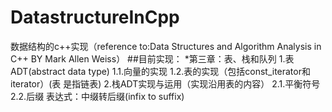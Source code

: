 # DatastructureInCpp
数据结构的c++实现（reference to:Data Structures and Algorithm Analysis in C++ BY Mark Allen Weiss）
##目前实现：
*第三章：表、栈和队列
1.表ADT(abstract data type)
1.1.向量的实现
1.2.表的实现（包括const_iterator和iterator）(表 是指链表)
2.栈ADT实现与运用（实现沿用表的内容）
2.1.平衡符号
2.2.后缀 表达式：中缀转后缀(infix to suffix)
